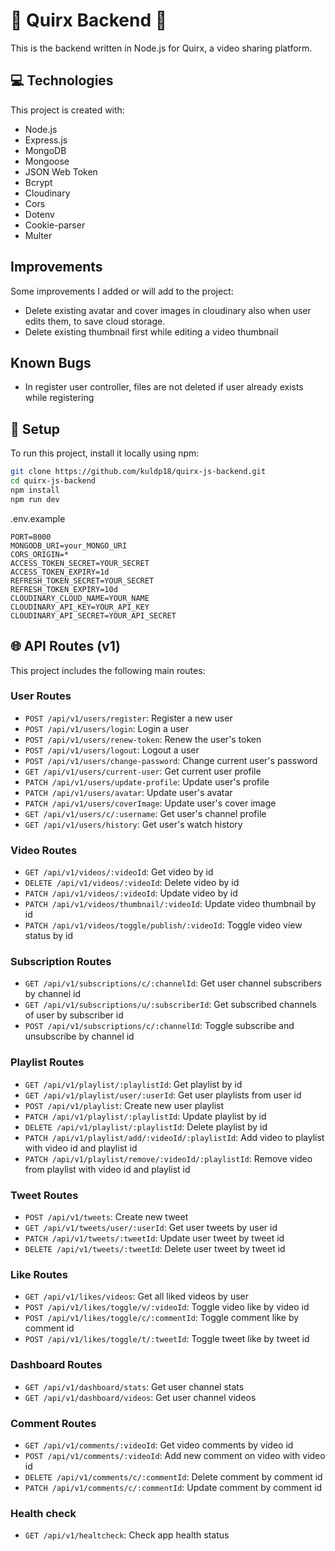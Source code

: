 # 🚀 Quirx Backend 🚀

This is the backend written in Node.js for Quirx, a video sharing platform.

## 💻 Technologies

This project is created with:

- Node.js
- Express.js
- MongoDB
- Mongoose
- JSON Web Token
- Bcrypt
- Cloudinary
- Cors
- Dotenv
- Cookie-parser
- Multer

## Improvements

Some improvements I added or will add to the project:

- Delete existing avatar and cover images in cloudinary also when user edits them, to save cloud storage.
- Delete existing thumbnail first while editing a video thumbnail

## Known Bugs

- In register user controller, files are not deleted if user already exists while registering

## 🚀 Setup

To run this project, install it locally using npm:

```sh
git clone https://github.com/kuldp18/quirx-js-backend.git
cd quirx-js-backend
npm install
npm run dev
```

.env.example

```env
PORT=8000
MONGODB_URI=your_MONGO_URI
CORS_ORIGIN=*
ACCESS_TOKEN_SECRET=YOUR_SECRET
ACCESS_TOKEN_EXPIRY=1d
REFRESH_TOKEN_SECRET=YOUR_SECRET
REFRESH_TOKEN_EXPIRY=10d
CLOUDINARY_CLOUD_NAME=YOUR_NAME
CLOUDINARY_API_KEY=YOUR_API_KEY
CLOUDINARY_API_SECRET=YOUR_API_SECRET
```

## 🌐 API Routes (v1)

This project includes the following main routes:

### User Routes

- `POST /api/v1/users/register`: Register a new user
- `POST /api/v1/users/login`: Login a user
- `POST /api/v1/users/renew-token`: Renew the user's token
- `POST /api/v1/users/logout`: Logout a user
- `POST /api/v1/users/change-password`: Change current user's password
- `GET /api/v1/users/current-user`: Get current user profile
- `PATCH /api/v1/users/update-profile`: Update user's profile
- `PATCH /api/v1/users/avatar`: Update user's avatar
- `PATCH /api/v1/users/coverImage`: Update user's cover image
- `GET /api/v1/users/c/:username`: Get user's channel profile
- `GET /api/v1/users/history`: Get user's watch history

### Video Routes

- `GET /api/v1/videos/:videoId`: Get video by id
- `DELETE /api/v1/videos/:videoId`: Delete video by id
- `PATCH /api/v1/videos/:videoId`: Update video by id
- `PATCH /api/v1/videos/thumbnail/:videoId`: Update video thumbnail by id
- `PATCH /api/v1/videos/toggle/publish/:videoId`: Toggle video view status by id

### Subscription Routes

- `GET /api/v1/subscriptions/c/:channelId`: Get user channel subscribers by channel id
- `GET /api/v1/subscriptions/u/:subscriberId`: Get subscribed channels of user by subscriber id
- `POST /api/v1/subscriptions/c/:channelId`: Toggle subscribe and unsubscribe by channel id

### Playlist Routes

- `GET /api/v1/playlist/:playlistId`: Get playlist by id
- `GET /api/v1/playlist/user/:userId`: Get user playlists from user id
- `POST /api/v1/playlist`: Create new user playlist
- `PATCH /api/v1/playlist/:playlistId`: Update playlist by id
- `DELETE /api/v1/playlist/:playlistId`: Delete playlist by id
- `PATCH /api/v1/playlist/add/:videoId/:playlistId`: Add video to playlist with video id and playlist id
- `PATCH /api/v1/playlist/remove/:videoId/:playlistId`: Remove video from playlist with video id and playlist id

### Tweet Routes

- `POST /api/v1/tweets`: Create new tweet
- `GET /api/v1/tweets/user/:userId`: Get user tweets by user id
- `PATCH /api/v1/tweets/:tweetId`: Update user tweet by tweet id
- `DELETE /api/v1/tweets/:tweetId`: Delete user tweet by tweet id

### Like Routes

- `GET /api/v1/likes/videos`: Get all liked videos by user
- `POST /api/v1/likes/toggle/v/:videoId`: Toggle video like by video id
- `POST /api/v1/likes/toggle/c/:commentId`: Toggle comment like by comment id
- `POST /api/v1/likes/toggle/t/:tweetId`: Toggle tweet like by tweet id

### Dashboard Routes

- `GET /api/v1/dashboard/stats`: Get user channel stats
- `GET /api/v1/dashboard/videos`: Get user channel videos

### Comment Routes

- `GET /api/v1/comments/:videoId`: Get video comments by video id
- `POST /api/v1/comments/:videoId`: Add new comment on video with video id
- `DELETE /api/v1/comments/c/:commentId`: Delete comment by comment id
- `PATCH /api/v1/comments/c/:commentId`: Update comment by comment id

### Health check

- `GET /api/v1/healtcheck`: Check app health status
